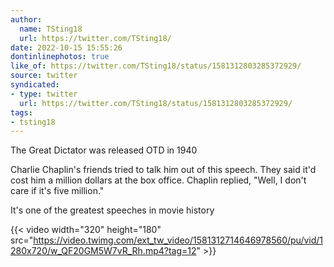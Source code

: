```yaml
---
author:
  name: TSting18
  url: https://twitter.com/TSting18/
date: 2022-10-15 15:55:26
dontinlinephotos: true
like_of: https://twitter.com/TSting18/status/1581312803285372929/
source: twitter
syndicated:
- type: twitter
  url: https://twitter.com/TSting18/status/1581312803285372929/
tags:
- tsting18
---
```


The Great Dictator was released OTD in 1940

Charlie Chaplin's friends tried to talk him out of this speech. They said it'd cost him a million dollars at the box office. Chaplin replied, "Well, I don't care if it's five million."

It's one of the greatest speeches in movie history 

{{< video width="320" height="180" src="https://video.twimg.com/ext_tw_video/1581312714646978560/pu/vid/1280x720/w_QF20GM5W7vR_Rh.mp4?tag=12" >}}